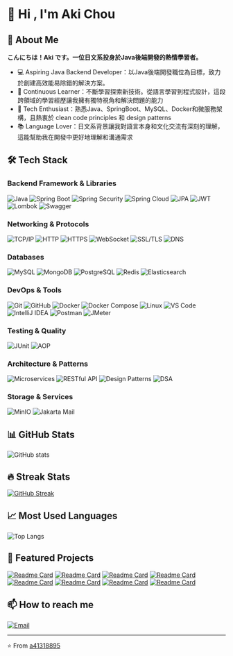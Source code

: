 # 👋 Hi , I'm Aki Chou

## 🚀 About Me
**こんにちは！Aki です。一位日文系投身於Java後端開發的熱情學習者。**
- 💻 Aspiring Java Backend Developer：以Java後端開發職位為目標，致力於創建高效能易除錯的解決方案。
- 🌱 Continuous Learner：不斷學習探索新技術。從語言學習到程式設計，這段跨領域的學習經歷讓我擁有獨特視角和解決問題的能力
- 🔧 Tech Enthusiast：熟悉Java、SpringBoot、MySQL、Docker和微服務架構，且熱衷於 clean code principles 和 design patterns
- 📚 Language Lover：日文系背景讓我對語言本身和文化交流有深刻的理解，這能幫助我在開發中更好地理解和溝通需求

## 🛠️ Tech Stack

### Backend Framework & Libraries
![Java](https://img.shields.io/badge/-Java-007396?style=flat-square&logo=java&logoColor=white)
![Spring Boot](https://img.shields.io/badge/-Spring%20Boot-234B1F?style=flat-square&logo=spring-boot&logoColor=white)
![Spring Security](https://img.shields.io/badge/-Spring%20Security-1A3B18?style=flat-square&logo=spring-security&logoColor=white)
![Spring Cloud](https://img.shields.io/badge/-Spring%20Cloud-2F4F2F?style=flat-square&logo=spring&logoColor=white)
![JPA](https://img.shields.io/badge/-JPA-007396?style=flat-square&logo=hibernate&logoColor=white)
![JWT](https://img.shields.io/badge/-JWT-000000?style=flat-square&logo=json-web-tokens&logoColor=white)
![Lombok](https://img.shields.io/badge/-Lombok-AA2121?style=flat-square&logo=lombok&logoColor=white)
![Swagger](https://img.shields.io/badge/-Swagger-1B998B?style=flat-square&logo=swagger&logoColor=white)

### Networking & Protocols
![TCP/IP](https://img.shields.io/badge/-TCP%2FIP-000000?style=flat-square&logo=cisco&logoColor=white)
![HTTP](https://img.shields.io/badge/-HTTP-CC3534?style=flat-square&logo=http&logoColor=white)
![HTTPS](https://img.shields.io/badge/-HTTPS-004A77?style=flat-square&logo=http&logoColor=white)
![WebSocket](https://img.shields.io/badge/-WebSocket-2A3846?style=flat-square&logo=socket.io&logoColor=white)
![SSL/TLS](https://img.shields.io/badge/-SSL%2FTLS-004A77?style=flat-square&logo=security&logoColor=white)
![DNS](https://img.shields.io/badge/-DNS-000000?style=flat-square&logo=cloudflare&logoColor=white)

### Databases
![MySQL](https://img.shields.io/badge/-MySQL-2B5D80?style=flat-square&logo=mysql&logoColor=white)
![MongoDB](https://img.shields.io/badge/-MongoDB-2E3A2F?style=flat-square&logo=mongodb&logoColor=white)
![PostgreSQL](https://img.shields.io/badge/-PostgreSQL-2F5B8B?style=flat-square&logo=postgresql&logoColor=white)
![Redis](https://img.shields.io/badge/-Redis-A41E11?style=flat-square&logo=redis&logoColor=white)
![Elasticsearch](https://img.shields.io/badge/-Elasticsearch-005571?style=flat-square&logo=elasticsearch&logoColor=white)

### DevOps & Tools
![Git](https://img.shields.io/badge/-Git-A41E11?style=flat-square&logo=git&logoColor=white)
![GitHub](https://img.shields.io/badge/-GitHub-181717?style=flat-square&logo=github&logoColor=white)
![Docker](https://img.shields.io/badge/-Docker-124F8E?style=flat-square&logo=docker&logoColor=white)
![Docker Compose](https://img.shields.io/badge/-Docker%20Compose-124F8E?style=flat-square&logo=docker&logoColor=white)
![Linux](https://img.shields.io/badge/-Linux-333333?style=flat-square&logo=linux&logoColor=white)
![VS Code](https://img.shields.io/badge/-VS%20Code-007ACC?style=flat-square&logo=visual-studio-code&logoColor=white)
![IntelliJ IDEA](https://img.shields.io/badge/-IntelliJ%20IDEA-000000?style=flat-square&logo=intellij-idea&logoColor=white)
![Postman](https://img.shields.io/badge/-Postman-CC3534?style=flat-square&logo=postman&logoColor=white)
![JMeter](https://img.shields.io/badge/-JMeter-B1361E?style=flat-square&logo=apache&logoColor=white)

### Testing & Quality
![JUnit](https://img.shields.io/badge/-JUnit-25A162?style=flat-square&logo=junit5&logoColor=white)
![AOP](https://img.shields.io/badge/-AOP-2F4F2F?style=flat-square&logo=spring&logoColor=white)

### Architecture & Patterns
![Microservices](https://img.shields.io/badge/-Microservices-2E3A2F?style=flat-square&logo=java&logoColor=white)
![RESTful API](https://img.shields.io/badge/-RESTful%20API-004A77?style=flat-square&logo=fastapi&logoColor=white)
![Design Patterns](https://img.shields.io/badge/-Design%20Patterns-D03592?style=flat-square&logo=java&logoColor=white)
![DSA](https://img.shields.io/badge/-DSA-B1361E?style=flat-square&logo=java&logoColor=white)

### Storage & Services
![MinIO](https://img.shields.io/badge/-MinIO-A41E11?style=flat-square&logo=minio&logoColor=white)
![Jakarta Mail](https://img.shields.io/badge/-Jakarta%20Mail-007396?style=flat-square&logo=java&logoColor=white)

## 📊 GitHub Stats
![GitHub stats](https://github-readme-stats.vercel.app/api?username=a41318895&show_icons=true&theme=radical)

## 🔥 Streak Stats
[![GitHub Streak](https://github-readme-streak-stats.herokuapp.com/?user=a41318895)](https://git.io/streak-stats)

## 📈 Most Used Languages
![Top Langs](https://github-readme-stats.vercel.app/api/top-langs/?username=a41318895&layout=compact&theme=radical)

## 🌟 Featured Projects
[![Readme Card](https://github-readme-stats.vercel.app/api/pin/?username=a41318895&repo=AkiBlogProject)](https://github.com/a41318895/AkiBlogProject)
[![Readme Card](https://github-readme-stats.vercel.app/api/pin/?username=a41318895&repo=SimpleMicroservicesProject)](https://github.com/a41318895/SimpleMicroservicesProject)
[![Readme Card](https://github-readme-stats.vercel.app/api/pin/?username=a41318895&repo=DSA)](https://github.com/a41318895/DSA)
[![Readme Card](https://github-readme-stats.vercel.app/api/pin/?username=a41318895&repo=DesignPattern)](https://github.com/a41318895/DesignPattern)
[![Readme Card](https://github-readme-stats.vercel.app/api/pin/?username=a41318895&repo=DistributedLock)](https://github.com/a41318895/DistributedLock)
[![Readme Card](https://github-readme-stats.vercel.app/api/pin/?username=a41318895&repo=Elasticsearch)](https://github.com/a41318895/Elasticsearch)
[![Readme Card](https://github-readme-stats.vercel.app/api/pin/?username=a41318895&repo=Concurrency)](https://github.com/a41318895/Concurrency)
[![Readme Card](https://github-readme-stats.vercel.app/api/pin/?username=a41318895&repo=SaToken)](https://github.com/a41318895/SaToken)

## 📫 How to reach me
[![Email](https://img.shields.io/badge/-Email-D14836?style=flat-square&logo=gmail&logoColor=white)](mailto:akichoudev@gmail.com)

---
⭐️ From [a41318895](https://github.com/a41318895)
